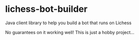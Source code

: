 # lichess-bot-builder

Java client library to help you build a bot that runs on Lichess

No guarantees on it working well! This is just a hobby project...